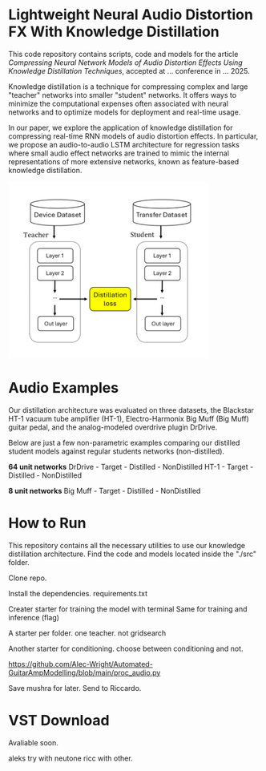 # Lightweight Neural Audio Distortion FX With Knowledge Distillation

This code repository contains scripts, code and models for the article *Compressing Neural Network Models of Audio Distortion Effects Using Knowledge Distillation Techniques*, accepted at ... conference in ... 2025.

Knowledge distillation is a technique for compressing complex and large "teacher" networks into smaller "student" networks. It offers ways to minimize the computational expenses often associated with neural networks and to optimize models for deployment and real-time usage.

In our paper, we explore the application of knowledge distillation for compressing real-time RNN models of audio distortion effects. In particular, we propose an audio-to-audio LSTM architecture for regression tasks where small audio effect networks are trained to mimic the internal representations of more extensive networks, known as feature-based knowledge distillation.

<div align="left">
 <img src="./fig/dk2.png" width="400">
</div>

# Audio Examples

Our distillation architecture was evaluated on three datasets, the Blackstar HT-1 vacuum tube amplifier (HT-1), Electro-Harmonix Big Muff (Big Muff) guitar pedal, and the analog-modeled overdrive plugin DrDrive. 

Below are just a few non-parametric examples comparing our distilled student models against regular students networks (non-distilled).

**64 unit networks**
DrDrive - Target - Distilled - NonDistilled
HT-1 - Target - Distilled - NonDistilled

**8 unit networks**
Big Muff - Target - Distilled - NonDistilled

# How to Run

This repository contains all the necessary utilities to use our knowledge distillation architecture. Find the code and models located inside the "./src" folder.

Clone repo. 

Install the dependencies. requirements.txt

Creater starter for training the model with terminal 
Same for training and inference (flag)

A starter per folder.
one teacher. not gridsearch 

Another starter for conditioning. choose between conditioning and not.

https://github.com/Alec-Wright/Automated-GuitarAmpModelling/blob/main/proc_audio.py 


Save mushra for later.
Send to Riccardo. 

# VST Download 

Avaliable soon. 

aleks try with neutone
ricc with other.
